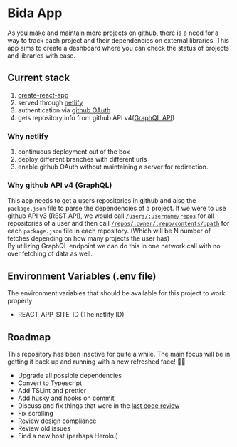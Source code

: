 # Bida App

As you make and maintain more projects on github, there is a need for a way to track each project and their dependencies on external libraries. This app aims to create a dashboard where you can check the status of projects and libraries with ease.

## Current stack

1. [create-react-app](https://github.com/facebook/create-react-app)
2. served through [netlify](https://www.netlify.com/)
3. authentication via [github OAuth](https://developer.github.com/apps/building-oauth-apps/creating-an-oauth-app/)
4. gets repository info from github API v4([GraphQL API](https://developer.github.com/v4/))

### Why netlify

1. continuous deployment out of the box
2. deploy different branches with different urls
3. enable github OAuth without maintaining a server for redirection.

### Why github API v4 (GraphQL)

This app needs to get a users repositories in github and also the `package.json` file to parse the dependencies of a project. If we were to use github API v3 (REST API), we would call [`/users/:username/repos`](https://developer.github.com/v3/repos/#list-your-repositories) for all repositories of a user and then call [`/repos/:owner/:repo/contents/:path`](https://developer.github.com/v3/repos/contents/#get-contents) for each `package.json` file in each repository. (Which will be N number of fetches depending on how many projects the user has)  
By utilizing GraphQL endpoint we can do this in one network call with no over fetching of data as well.

## Environment Variables (.env file)

The environment variables that should be available for this project to work properly

* REACT_APP_SITE_ID (The netlify ID)

## Roadmap

This repository has been inactive for quite a while. The main focus will be in getting it back up and running with a new refreshed face! 💪🏻

* Upgrade all possible dependencies
* Convert to Typescript
* Add TSLint and prettier
* Add husky and hooks on commit
* Discuss and fix things that were in the [last code review](https://github.com/strvcom/dep-manager-web/issues/12)
* Fix scrolling
* Review design compliance
* Review old issues
* Find a new host (perhaps Heroku)

